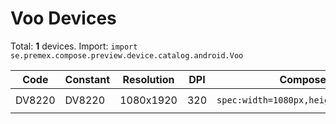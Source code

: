 # Voo Devices

Total: **1** devices. Import: `import se.premex.compose.preview.device.catalog.android.Voo`

| Code | Constant | Resolution | DPI | Compose Spec | Preview Usage |
|------|----------|------------|-----|-------------|---------------|
| DV8220 | DV8220 | 1080x1920 | 320 | `spec:width=1080px,height=1920px,dpi=320` | `@Preview(device = Voo.DV8220)` |

<!-- Generated automatically. Do not edit manually. -->
